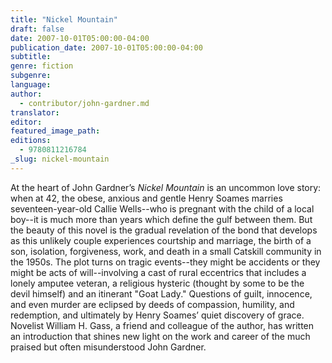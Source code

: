 ```yaml
---
title: "Nickel Mountain"
draft: false
date: 2007-10-01T05:00:00-04:00
publication_date: 2007-10-01T05:00:00-04:00
subtitle:
genre: fiction
subgenre:
language:
author:
  - contributor/john-gardner.md
translator:
editor:
featured_image_path:
editions:
  - 9780811216784
_slug: nickel-mountain
---
```


At the heart of John Gardner’s _Nickel Mountain_ is an uncommon love story: when at 42, the obese, anxious and gentle Henry Soames marries seventeen-year-old Callie Wells--who is pregnant with the child of a local boy--it is much more than years which define the gulf between them. But the beauty of this novel is the gradual revelation of the bond that develops as this unlikely couple experiences courtship and marriage, the birth of a son, isolation, forgiveness, work, and death in a small Catskill community in the 1950s. The plot turns on tragic events--they might be accidents or they might be acts of will--involving a cast of rural eccentrics that includes a lonely amputee veteran, a religious hysteric (thought by some to be the devil himself) and an itinerant "Goat Lady." Questions of guilt, innocence, and even murder are eclipsed by deeds of compassion, humility, and redemption, and ultimately by Henry Soames’ quiet discovery of grace. Novelist William H. Gass, a friend and colleague of the author, has written an introduction that shines new light on the work and career of the much praised but often misunderstood John Gardner.

